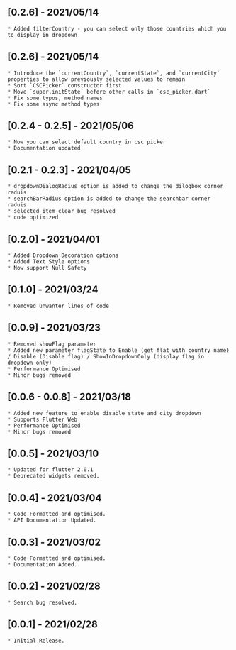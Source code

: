 ## [0.2.6] - 2021/05/14
    * Added filterCountry - you can select only those countries which you to display in dropdown

## [0.2.6] - 2021/05/14
    * Introduce the `currentCountry`, `currentState`, and `currentCity` properties to allow previously selected values to remain
    * Sort `CSCPicker` constructor first
    * Move `super.initState` before other calls in `csc_picker.dart`
    * Fix some typos, method names
    * Fix some async method types

## [0.2.4 - 0.2.5] - 2021/05/06
    * Now you can select default country in csc picker
    * Documentation updated
    
## [0.2.1 - 0.2.3] - 2021/04/05
    * dropdownDialogRadius option is added to change the dilogbox corner raduis
    * searchBarRadius option is added to change the searchbar corner raduis
    * selected item clear bug resolved
    * code optimized

## [0.2.0] - 2021/04/01
    * Added Dropdown Decoration options
    * Added Text Style options
    * Now support Null Safety
    
## [0.1.0] - 2021/03/24
    * Removed unwanter lines of code
    
## [0.0.9] - 2021/03/23
    * Removed showFlag parameter 
    * Added new parameter flagState to Enable (get flat with country name) / Disable (Disable flag) / ShowInDropdownOnly (display flag in dropdown only)
    * Performance Optimised
    * Minor bugs removed
    
## [0.0.6 - 0.0.8] - 2021/03/18
    * Added new feature to enable disable state and city dropdown
    * Supports Flutter Web
    * Performance Optimised
    * Minor bugs removed    
    
## [0.0.5] - 2021/03/10
    * Updated for flutter 2.0.1
    * Deprecated widgets removed.

## [0.0.4] - 2021/03/04
    * Code Formatted and optimised.
    * API Documentation Updated.
       
## [0.0.3] - 2021/03/02
    * Code Formatted and optimised.
    * Documentation Added.

## [0.0.2] - 2021/02/28
    * Search bug resolved.

## [0.0.1] - 2021/02/28
    * Initial Release.
    








    


